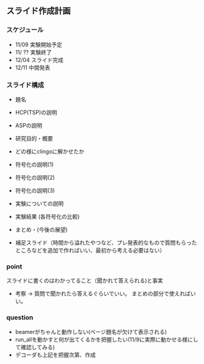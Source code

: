 ## スライド作成計画  
### スケジュール
- 11/09 実験開始予定
- 11/ ?? 実験終了
- 12/04 スライド完成
- 12/11 中間発表

### スライド構成
- 題名
- HCP(TSP)の説明
- ASPの説明
- 研究目的・概要
- どの様にclingoに解かせたか
- 符号化の説明(1)
- 符号化の説明(2)
- 符号化の説明(3)
- 実験についての説明
- 実験結果 (各符号化の比較)
- まとめ・(今後の展望)

- 補足スライド（時間から溢れたやつなど、プレ発表的なもので質問もらったところなどを追加で作ればいい、最初から考える必要はない）

### point
スライドに書くのはわかってること（聞かれて答えられる)と事実
- 考察 -> 質問で聞かれたら答えるぐらいでいい。
          まとめの部分で使えればいい。
          
### question
- beamerがちゃんと動作しない(ページ題名が欠けて表示される)
- run_allを動かすと何が出てくるかを把握したい(11/9に実際に動かせる様にして確認してみる)
- デコーダも上記を把握次第、作成
